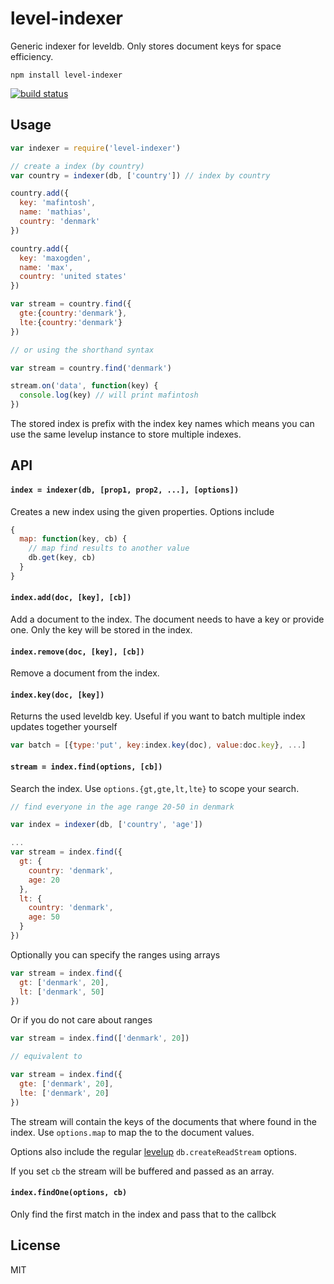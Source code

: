 # level-indexer

Generic indexer for leveldb. Only stores document keys for space efficiency.

```
npm install level-indexer
```

[![build status](http://img.shields.io/travis/mafintosh/level-indexer.svg?style=flat)](http://travis-ci.org/mafintosh/level-indexer)

## Usage

``` js
var indexer = require('level-indexer')

// create a index (by country)
var country = indexer(db, ['country']) // index by country

country.add({
  key: 'mafintosh',
  name: 'mathias',
  country: 'denmark'
})

country.add({
  key: 'maxogden',
  name: 'max',
  country: 'united states'
})

var stream = country.find({
  gte:{country:'denmark'},
  lte:{country:'denmark'}
})

// or using the shorthand syntax

var stream = country.find('denmark')

stream.on('data', function(key) {
  console.log(key) // will print mafintosh
})
```

The stored index is prefix with the index key names which means you can use the same levelup instance to store multiple indexes.

## API

#### `index = indexer(db, [prop1, prop2, ...], [options])`

Creates a new index using the given properties.
Options include

``` js
{
  map: function(key, cb) {
    // map find results to another value
    db.get(key, cb)
  }
}
```

#### `index.add(doc, [key], [cb])`

Add a document to the index. The document needs to have a key or provide one.
Only the key will be stored in the index.

#### `index.remove(doc, [key], [cb])`

Remove a document from the index.

#### `index.key(doc, [key])`

Returns the used leveldb key. Useful if you want to batch multiple index updates
together yourself

``` js
var batch = [{type:'put', key:index.key(doc), value:doc.key}, ...]
```

#### `stream = index.find(options, [cb])`

Search the index. Use `options.{gt,gte,lt,lte}` to scope your search.

``` js
// find everyone in the age range 20-50 in denmark

var index = indexer(db, ['country', 'age'])

...
var stream = index.find({
  gt: {
    country: 'denmark',
    age: 20
  },
  lt: {
    country: 'denmark',
    age: 50
  }
})
```

Optionally you can specify the ranges using arrays

``` js
var stream = index.find({
  gt: ['denmark', 20],
  lt: ['denmark', 50]
})
```

Or if you do not care about ranges

``` js
var stream = index.find(['denmark', 20])

// equivalent to

var stream = index.find({
  gte: ['denmark', 20],
  lte: ['denmark', 20]
})
```

The stream will contain the keys of the documents that where found in the index.
Use `options.map` to map the to the document values.

Options also include the regular [levelup](https://github.com/rvagg/node-levelup) `db.createReadStream` options.

If you set `cb` the stream will be buffered and passed as an array.

#### `index.findOne(options, cb)`

Only find the first match in the index and pass that to the callbck

## License

MIT
